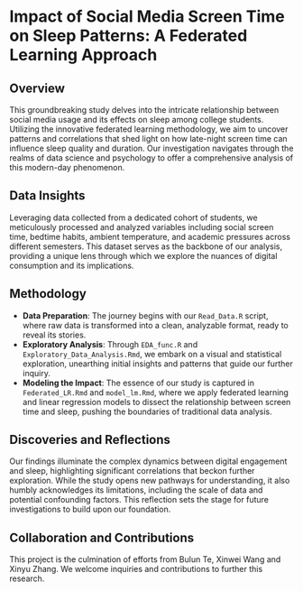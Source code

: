 # Impact of Social Media Screen Time on Sleep Patterns: A Federated Learning Approach

## Overview
This groundbreaking study delves into the intricate relationship between social media usage and its effects on sleep among college students. Utilizing the innovative federated learning methodology, we aim to uncover patterns and correlations that shed light on how late-night screen time can influence sleep quality and duration. Our investigation navigates through the realms of data science and psychology to offer a comprehensive analysis of this modern-day phenomenon.

## Data Insights
Leveraging data collected from a dedicated cohort of students, we meticulously processed and analyzed variables including social screen time, bedtime habits, ambient temperature, and academic pressures across different semesters. This dataset serves as the backbone of our analysis, providing a unique lens through which we explore the nuances of digital consumption and its implications.

## Methodology
- **Data Preparation**: The journey begins with our `Read_Data.R` script, where raw data is transformed into a clean, analyzable format, ready to reveal its stories.
- **Exploratory Analysis**: Through `EDA_func.R` and `Exploratory_Data_Analysis.Rmd`, we embark on a visual and statistical exploration, unearthing initial insights and patterns that guide our further inquiry.
- **Modeling the Impact**: The essence of our study is captured in `Federated_LR.Rmd` and `model_lm.Rmd`, where we apply federated learning and linear regression models to dissect the relationship between screen time and sleep, pushing the boundaries of traditional data analysis.

## Discoveries and Reflections
Our findings illuminate the complex dynamics between digital engagement and sleep, highlighting significant correlations that beckon further exploration. While the study opens new pathways for understanding, it also humbly acknowledges its limitations, including the scale of data and potential confounding factors. This reflection sets the stage for future investigations to build upon our foundation.


## Collaboration and Contributions
This project is the culmination of efforts from Bulun Te, Xinwei Wang and Xinyu Zhang. We welcome inquiries and contributions to further this research. 


